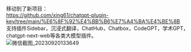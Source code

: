 移动到了新项目：<br>
https://github.com/xing61/chatgpt-plugin-key/tree/main/%E6%8F%92%E4%BB%B6%E7%A4%BA%E4%BE%8B <br>
支持插件Sidebar，沉浸式翻译，ChatHub，Chatbox，CodeGPT，学术GPT，chatgpt-next-web等各类大模型插件。 <br>
![微信截图_20230920133649](https://github.com/xing61/xiaoyi-robot/assets/38256442/b6ba1123-d0d5-4c71-9a8e-6019092f7145)
